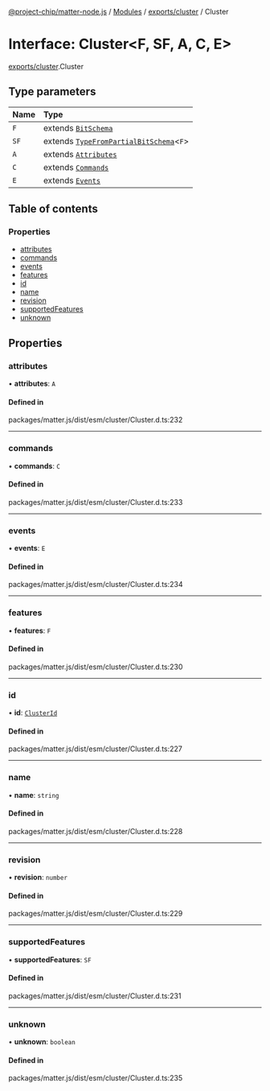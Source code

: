 [@project-chip/matter-node.js](../README.md) / [Modules](../modules.md) / [exports/cluster](../modules/exports_cluster.md) / Cluster

# Interface: Cluster\<F, SF, A, C, E\>

[exports/cluster](../modules/exports_cluster.md).Cluster

## Type parameters

| Name | Type |
| :------ | :------ |
| `F` | extends [`BitSchema`](../modules/exports_schema.md#bitschema) |
| `SF` | extends [`TypeFromPartialBitSchema`](../modules/exports_schema.md#typefrompartialbitschema)\<`F`\> |
| `A` | extends [`Attributes`](exports_cluster.Attributes.md) |
| `C` | extends [`Commands`](exports_cluster.Commands.md) |
| `E` | extends [`Events`](exports_cluster.Events.md) |

## Table of contents

### Properties

- [attributes](exports_cluster.Cluster.md#attributes)
- [commands](exports_cluster.Cluster.md#commands)
- [events](exports_cluster.Cluster.md#events)
- [features](exports_cluster.Cluster.md#features)
- [id](exports_cluster.Cluster.md#id)
- [name](exports_cluster.Cluster.md#name)
- [revision](exports_cluster.Cluster.md#revision)
- [supportedFeatures](exports_cluster.Cluster.md#supportedfeatures)
- [unknown](exports_cluster.Cluster.md#unknown)

## Properties

### attributes

• **attributes**: `A`

#### Defined in

packages/matter.js/dist/esm/cluster/Cluster.d.ts:232

___

### commands

• **commands**: `C`

#### Defined in

packages/matter.js/dist/esm/cluster/Cluster.d.ts:233

___

### events

• **events**: `E`

#### Defined in

packages/matter.js/dist/esm/cluster/Cluster.d.ts:234

___

### features

• **features**: `F`

#### Defined in

packages/matter.js/dist/esm/cluster/Cluster.d.ts:230

___

### id

• **id**: [`ClusterId`](../modules/exports_datatype.md#clusterid)

#### Defined in

packages/matter.js/dist/esm/cluster/Cluster.d.ts:227

___

### name

• **name**: `string`

#### Defined in

packages/matter.js/dist/esm/cluster/Cluster.d.ts:228

___

### revision

• **revision**: `number`

#### Defined in

packages/matter.js/dist/esm/cluster/Cluster.d.ts:229

___

### supportedFeatures

• **supportedFeatures**: `SF`

#### Defined in

packages/matter.js/dist/esm/cluster/Cluster.d.ts:231

___

### unknown

• **unknown**: `boolean`

#### Defined in

packages/matter.js/dist/esm/cluster/Cluster.d.ts:235
